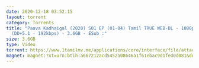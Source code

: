 ```yaml
---
date: 2020-12-18 03:52:15
layout: torrent
category: Torrents
title: "Paava Kadhaigal (2020) S01 EP (01-04) Tamil TRUE WEB-DL - 1080p - AVC -
  (DD+5.1 - 192kbps) - 3.6GB - ESub :"
size: 3.6GB
type: Video
torrent: https://www.1tamilmv.me/applications/core/interface/file/attachment.php?id=70300
magnet: magnet:?xt=urn:btih:a667212acd5452a08646a1f61ebac9d1fed0d081&dn=www.1TamilMV.me%20-%20Paava%20Kadhaigal%20(2020)%20S01%20EP%20(01-04)%20Tamil%20TRUE%20WEB-DL%20-%201080p%20-%20AVC%20-%20(DD%2b5.1%20-%20192kbps)%20-%203.6GB%20-%20ESub&tr=udp%3a%2f%2fp4p.arenabg.com%3a1337%2fannounce&tr=http%3a%2f%2fpow7.com%3a80%2fannounce&tr=udp%3a%2f%2ftracker.tiny-vps.com%3a6969%2fannounce&tr=http%3a%2f%2ftracker2.itzmx.com%3a6961%2fannounce&tr=udp%3a%2f%2f151.80.120.114%3a2710%2fannounce&tr=udp%3a%2f%2f9.rarbg.com%3a2790%2fannounce&tr=udp%3a%2f%2f9.rarbg.to%3a2740%2fannounce&tr=udp%3a%2f%2fopen.stealth.si%3a80%2fannounce&tr=udp%3a%2f%2ftracker.leechers-paradise.org%3a6969%2fannounce&tr=udp%3a%2f%2ftracker.opentrackr.org%3a1337%2fannounce&tr=http%3a%2f%2ft.nyaatracker.com%3a80%2fannounce
---
```

